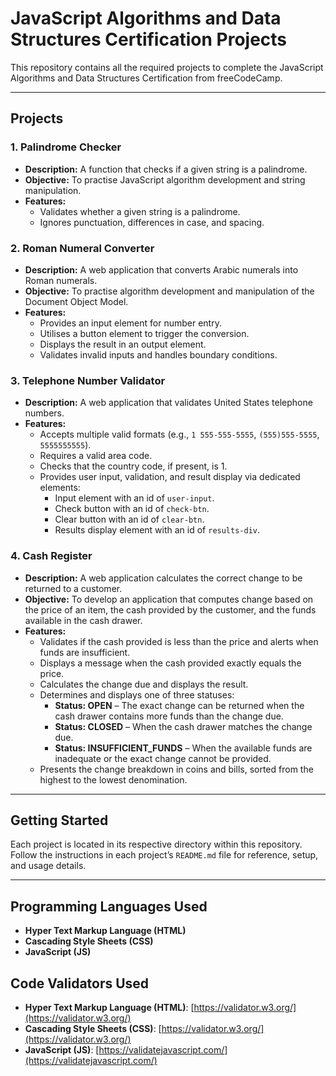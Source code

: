 # JavaScript Algorithms and Data Structures Certification Projects

This repository contains all the required projects to complete the JavaScript Algorithms and Data Structures Certification from freeCodeCamp.

--------------------------------------------------------------------------------------------------------------------------

## Projects

### 1. Palindrome Checker
- **Description:** A function that checks if a given string is a palindrome.
- **Objective:** To practise JavaScript algorithm development and string manipulation.
- **Features:**
  - Validates whether a given string is a palindrome.
  - Ignores punctuation, differences in case, and spacing.

### 2. Roman Numeral Converter
- **Description:** A web application that converts Arabic numerals into Roman numerals.
- **Objective:** To practise algorithm development and manipulation of the Document Object Model.
- **Features:**
  - Provides an input element for number entry.
  - Utilises a button element to trigger the conversion.
  - Displays the result in an output element.
  - Validates invalid inputs and handles boundary conditions.

### 3. Telephone Number Validator
- **Description:** A web application that validates United States telephone numbers.
- **Features:**
  - Accepts multiple valid formats (e.g., `1 555-555-5555`, `(555)555-5555`, `5555555555`).
  - Requires a valid area code.
  - Checks that the country code, if present, is 1.
  - Provides user input, validation, and result display via dedicated elements:
    - Input element with an id of `user-input`.
    - Check button with an id of `check-btn`.
    - Clear button with an id of `clear-btn`.
    - Results display element with an id of `results-div`.

### 4. Cash Register
- **Description:** A web application calculates the correct change to be returned to a customer.
- **Objective:** To develop an application that computes change based on the price of an item, the cash provided by the customer, and the funds available in the cash drawer.
- **Features:**
  - Validates if the cash provided is less than the price and alerts when funds are insufficient.
  - Displays a message when the cash provided exactly equals the price.
  - Calculates the change due and displays the result.
  - Determines and displays one of three statuses:
    - **Status: OPEN** – The exact change can be returned when the cash drawer contains more funds than the change due.
    - **Status: CLOSED** – When the cash drawer matches the change due.
    - **Status: INSUFFICIENT_FUNDS** – When the available funds are inadequate or the exact change cannot be provided.
  - Presents the change breakdown in coins and bills, sorted from the highest to the lowest denomination.

--------------------------------------------------------------------------------------------------------------------------

## Getting Started

Each project is located in its respective directory within this repository. Follow the instructions in each project’s `README.md` file for reference, setup, and usage details.

--------------------------------------------------------------------------------------------------------------------------

## Programming Languages Used

- **Hyper Text Markup Language (HTML)**  
- **Cascading Style Sheets (CSS)**  
- **JavaScript (JS)**


## Code Validators Used

- **Hyper Text Markup Language (HTML)**: [https://validator.w3.org/](https://validator.w3.org/)
- **Cascading Style Sheets (CSS)**: [https://validator.w3.org/](https://validator.w3.org/)
- **JavaScript (JS)**: [https://validatejavascript.com/](https://validatejavascript.com/)
